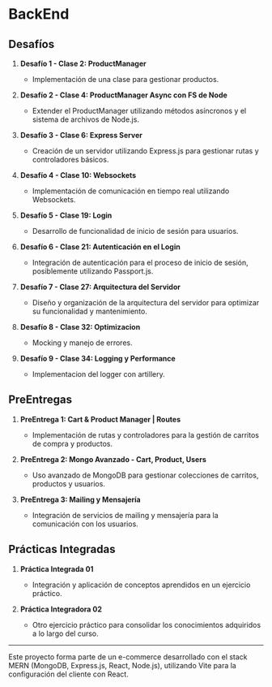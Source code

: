 ﻿# BackEnd

## Desafíos

1. **Desafío 1 - Clase 2: ProductManager**
   - Implementación de una clase para gestionar productos.

2. **Desafío 2 - Clase 4: ProductManager Async con FS de Node**
   - Extender el ProductManager utilizando métodos asíncronos y el sistema de archivos de Node.js.

3. **Desafío 3 - Clase 6: Express Server**
   - Creación de un servidor utilizando Express.js para gestionar rutas y controladores básicos.

4. **Desafío 4 - Clase 10: Websockets**
   - Implementación de comunicación en tiempo real utilizando Websockets.

5. **Desafío 5 - Clase 19: Login**
   - Desarrollo de funcionalidad de inicio de sesión para usuarios.

6. **Desafío 6 - Clase 21: Autenticación en el Login**
   - Integración de autenticación para el proceso de inicio de sesión, posiblemente utilizando Passport.js.

7. **Desafío 7 - Clase 27: Arquitectura del Servidor**
   - Diseño y organización de la arquitectura del servidor para optimizar su funcionalidad y mantenimiento.

8. **Desafío 8 - Clase 32: Optimizacion**
   - Mocking y manejo de errores.

9. **Desafío 9 - Clase 34: Logging y Performance**
   - Implementacion del logger con artillery.

## PreEntregas

1. **PreEntrega 1: Cart & Product Manager | Routes**
   - Implementación de rutas y controladores para la gestión de carritos de compra y productos.

2. **PreEntrega 2: Mongo Avanzado - Cart, Product, Users**
   - Uso avanzado de MongoDB para gestionar colecciones de carritos, productos y usuarios.

3. **PreEntrega 3: Mailing y Mensajería**
   - Integración de servicios de mailing y mensajería para la comunicación con los usuarios.

## Prácticas Integradas

1. **Práctica Integrada 01**
   - Integración y aplicación de conceptos aprendidos en un ejercicio práctico.

2. **Práctica Integradora 02**
   - Otro ejercicio práctico para consolidar los conocimientos adquiridos a lo largo del curso.

---

Este proyecto forma parte de un e-commerce desarrollado con el stack MERN (MongoDB, Express.js, React, Node.js), utilizando Vite para la configuración del cliente con React.
